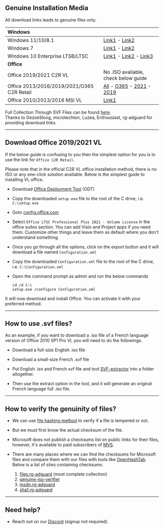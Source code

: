 ## Genuine Installation Media

All download links leads to genuine files only.

| **Windows**                                |                                                                                                                                                                                                         |
|:---------------------------------|:----------------------------------|
| Windows 11/10/8.1                          | [Link1](https://www.microsoft.com/software-download) - [Link2](https://tb.rg-adguard.net/)                                                                                                              |
| Windows 7                                  | [Link1](https://stuff.mtt-m1.workers.dev/Windows%207/) - [Link2](https://isofiles.bd581e55.workers.dev/Windows%207/)                                                                                    |
| Windows 10 Enterprise LTSB/LTSC            | [Link1](https://opendirectory.luzea.de/luzea/Windows_10_Enterprise_LTSC_2021/) - [Link2](https://stuff.mtt-m1.workers.dev/Windows%2010/) - [Link3](https://isofiles.bd581e55.workers.dev/Windows%2010/) |
| **Office**                                 |                                                                                                                                                                                                         |
| Office 2019/2021 C2R VL                    | No .ISO available, check below guide                                                                                                                                                                    |
| Office 2013/2016/2019/2021/O365 C2R Retail | [All](https://tb.rg-adguard.net/public.php) - [O365](https://pastebin.com/raw/f7Bvub9g) - [2021](https://pastebin.com/raw/gtua34VH) - [2019](https://pastebin.com/raw/PLhB7UnK)                         |
| Office 2010/2013/2016 MSI VL               | [Link1](https://opendirectory.luzea.de/Enthousiast/Office/)                                                                                                                                             |

Full Collection Through SVF Files can be found [here](https://opendirectory.luzea.de/GezoeSloog/).\
Thanks to GezoeSloog, microtechton, Luzea, Enthousiast, rg-adguard for providing download links.

------------------------------------------------------------------------

## Download Office 2019/2021 VL

If the below guide is confusing to you then the simplest option for you is to use the link for `Office C2R Retail`.

Please note that in the official C2R VL office installation method, there is no ISO or any one-click solution available. Below is the simplest guide to installing VL office.

-   Download [Office Deployment Tool](https://officecdn.microsoft.com/pr/wsus/setup.exe) (ODT)

-   Copy the downloaded `setup.exe` file to the root of the C drive, i.e. `C:\setup.exe`

-   Goto [config.office.com](https://config.office.com/deploymentsettings)

-   Select `Office LTSC Professional Plus 2021 - Volume License` in the office suites section. You can add Visio and Project apps if you need them. Customize other things and leave them as default where you don't understand something.

-   Once you go through all the options, click on the export button and it will download a file named `Configuration.xml`

-   Copy the downloaded `Configuration.xml` file to the root of the C drive, i.e. `C:\Configuration.xml`

-   Open the command prompt as admin and run the below commands

        cd /d C:\
        setup.exe /configure Configuration.xml

It will now download and install Office. You can activate it with your preferred method.

------------------------------------------------------------------------

## How to use .svf files?

As an example, if you want to download a .iso file of a French language version of Office 2010 SP1 Pro Vl, you will need to do the followings.

-   Download a full-size English .iso file

-   Download a small-size French .svf file

-   Put English .iso and French svf file and tool [SVF-extractor](https://www.softpedia.com/get/System/Back-Up-and-Recovery/SVF-eXtractor.shtml) into a folder altogether.

-   Then use the extract option in the tool, and it will generate an original French language full .iso file.

------------------------------------------------------------------------

## How to verify the genuinity of files?

-   We can use [file hashing method](https://en.wikipedia.org/wiki/File_verification) to verify if a file is tempered or not.

-   But we must first know the actual checksum of the file.

-   Microsoft does not publish a checksums list on public links for their files, however, it's available to paid subscribers of [MVS](https://visualstudio.microsoft.com/subscriptions/).

-   There are many places where we can find the checksums for Microsoft files and compare them with our files with tools like [OpenHashTab](https://github.com/namazso/OpenHashTab/releases). Below is a list of sites containing checksums.

    1.  [files.rg-adguard](https://files.rg-adguard.net/) (most complete collection)
    2.  [genuine-iso-verifier](https://genuine-iso-verifier.weebly.com/)
    3.  [msdn.rg-adguard](https://msdn.rg-adguard.net/)
    4.  [sha1.rg-adguard](https://sha1.rg-adguard.net/)

------------------------------------------------------------------------

## Need help?

-   Reach out on our [Discord](https://discord.gg/gjJEfq7ux8) (signup not required).
